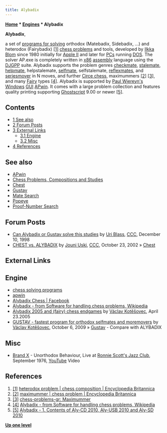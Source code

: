 ```yaml
---
title: Alybadix
---
```

**[Home](Home "Home") * [Engines](Engines "Engines") * Alybadix**

**Alybadix**,

a set of [programs for solving](Category:Problem "Category:Problem") orthodox (Matebadix, Sidebadix, ...) and heterodox (Fairybadix) <a id="cite-note-1" href="#cite-ref-1">[1]</a> [chess problems](Chess_Problems,_Compositions_and_Studies "Chess Problems, Compositions and Studies") and tools, developed by [Ilkka Blom](Ilkka_Blom "Ilkka Blom") since 1980 initially for [Apple II](Apple_II "Apple II") and later for [PCs](IBM_PC "IBM PC") running [DOS](MS-DOS "MS-DOS"). The solver AP.exe is completely written in [x86](X86 "X86") [assembly](Assembly "Assembly") language using the [DJGPP](https://en.wikipedia.org/wiki/DJGPP) suite. Alybadix supports the problem genres [checkmate](Checkmate "Checkmate"), [stalemate](Stalemate "Stalemate"), [helpmate](https://en.wikipedia.org/wiki/Helpmate), helpstalemate, [selfmate](https://en.wikipedia.org/wiki/Selfmate), selfstalemate, [reflexmates](https://en.wikipedia.org/wiki/Reflexmate), and [seriesmover](https://en.wikipedia.org/wiki/Seriesmover) in N moves, and further [Circe chess](https://en.wikipedia.org/wiki/Circe_chess), maximummers <a id="cite-note-2" href="#cite-ref-2">[2]</a> <a id="cite-note-3" href="#cite-ref-3">[3]</a>, and many [Fairy](https://en.wikipedia.org/wiki/Fairy_chess) types <a id="cite-note-4" href="#cite-ref-4">[4]</a>. Alybadix is supported by [Paul Wiereyn's](Paul_Wiereyn "Paul Wiereyn") [Windows](Windows "Windows") [GUI](GUI "GUI") [APwin](APwin "APwin"). It comes with a large problem collection and features quality printing supporting [Ghostscript](https://en.wikipedia.org/wiki/Ghostscript) 9.00 or newer <a id="cite-note-5" href="#cite-ref-5">[5]</a>.

## Contents

- [1 See also](#see-also)
- [2 Forum Posts](#forum-posts)
- [3 External Links](#external-links)
  - [3.1 Engine](#engine)
  - [3.2 Misc](#misc)
- [4 References](#references)

## See also

- [APwin](APwin "APwin")
- [Chess Problems, Compositions and Studies](Chess_Problems,_Compositions_and_Studies "Chess Problems, Compositions and Studies")
- [Chest](Chest "Chest")
- [Gustav](Gustav "Gustav")
- [Mate Search](Mate_Search "Mate Search")
- [Popeye](Popeye "Popeye")
- [Proof-Number Search](Proof-Number_Search "Proof-Number Search")

## Forum Posts

- [Can Alybadix or Gustav solve this studies](https://www.stmintz.com/ccc/index.php?id=35340) by [Uri Blass](Uri_Blass "Uri Blass"), [CCC](CCC "CCC"), December 10, 1998
- [CHEST vs. ALYBADIX](https://www.stmintz.com/ccc/index.php?id=261116) by [Jouni Uski](Jouni_Uski "Jouni Uski"), [CCC](CCC "CCC"), October 23, 2002 » [Chest](Chest "Chest")

## External Links

## Engine

- [chess solving programs](https://alybadix.000webhostapp.com/)
- [apwin](https://alybadix.000webhostapp.com/apwin.htm)
- [Alybadix Chess | Facebook](https://www.facebook.com/alybadix)
- [Alybadix - from Software for handling chess problems, Wikipedia](https://en.wikipedia.org/wiki/Software_for_handling_chess_problems#Alybadix)
- [Alybadix 2005 and (fairy) chess endgames](http://www.kotesovec.cz/aly2005/aly2005_and_fairy_endgames.htm) by [Václav Kotěšovec](V%C3%A1clav_Kot%C4%9B%C5%A1ovec "Václav Kotěšovec"), April 23.2005
- [GUSTAV - fastest program for orthodox selfmates and moremovers](http://www.kotesovec.cz/gustav/gustav_alybadix.htm) by [Václav Kotěšovec](V%C3%A1clav_Kot%C4%9B%C5%A1ovec "Václav Kotěšovec"), October 6, 2009 » [Gustav](Gustav "Gustav") - Compare with ALYBADIX

## Misc

- [Brand X](Category:Brand_X "Category:Brand X") - Unorthodox Behaviour, Live at [Ronnie Scott's Jazz Club](https://en.wikipedia.org/wiki/Ronnie_Scott's_Jazz_Club), September 1976, [YouTube](https://en.wikipedia.org/wiki/YouTube) Video

## References

1. <a id="cite-ref-1" href="#cite-note-1">[1]</a> [heterodox problem | chess composition | Encyclopedia Britannica](http://www.britannica.com/EBchecked/topic/264261/heterodox-problem)
1. <a id="cite-ref-2" href="#cite-note-2">[2]</a> [maximummer | chess problem | Encyclopedia Britannica](http://www.britannica.com/EBchecked/topic/370584/maximummer)
1. <a id="cite-ref-3" href="#cite-note-3">[3]</a> [chess-problems-gr: Maximummer](http://chess-problems-gr.blogspot.de/2008/05/maximummer.html)
1. <a id="cite-ref-4" href="#cite-note-4">[4]</a> [Alybadix - from Software for handling chess problems, Wikipedia](https://en.wikipedia.org/wiki/Software_for_handling_chess_problems#Alybadix)
1. <a id="cite-ref-5" href="#cite-note-5">[5]</a> [Alybadix - 1. Contents of Aly-CD 2010, Aly-USB 2010 and Aly-SD 2010](https://alybadix.000webhostapp.com/#1)

**[Up one level](Engines "Engines")**


